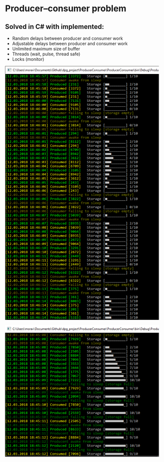 # Producer–consumer problem

## Solved in C# with implemented:
* Random delays between producer and consumer work
* Adjustable delays between producer and consumer work
* Unlimited maximum size of buffer
* Threads (wait, pulse, thread safe)
* Locks (monitor)

![](Screenshots/29103959_10213100218953899_2745105042745851904_o.png "Example of console output")

![](Screenshots/29133243_10213100211513713_4496307223873454080_n.png "Another example of console output")